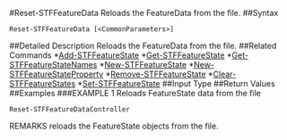 #Reset-STFFeatureData
Reloads the FeatureData from the file.
##Syntax
```Reset-STFFeatureData [<CommonParameters>]
```
##Detailed Description
Reloads the FeatureData from the file.
##Related Commands
*[Add-STFFeatureState](Add-STFFeatureState)
*[Get-STFFeatureState](Get-STFFeatureState)
*[Get-STFFeatureStateNames](Get-STFFeatureStateNames)
*[New-STFFeatureState](New-STFFeatureState)
*[New-STFFeatureStateProperty](New-STFFeatureStateProperty)
*[Remove-STFFeatureState](Remove-STFFeatureState)
*[Clear-STFFeatureStates](Clear-STFFeatureStates)
*[Set-STFFeatureState](Set-STFFeatureState)
##Input Type
##Return Values
##Examples
###EXAMPLE 1 Reloads FeatureState data from the file
```Reset-STFFeatureDataController
```
REMARKS
reloads the FeatureState objects from the file.
